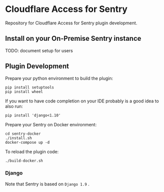 # Cloudflare Access for Sentry

Repository for Cloudflare Access for Sentry plugin development.

## Install on your On-Premise Sentry instance

TODO: document setup for users

## Plugin Development

Prepare your python environment to build the plugin:

```
pip install setuptools
pip install wheel
```

If you want to have code completion on your IDE probably is a good idea to also run:

```
pip install 'django<1.10'
```

Prepare your Sentry on Docker environment:

```
cd sentry-docker
./install.sh
docker-compose up -d
```

To reload the plugin code:

```
./build-docker.sh
```

### Django

Note that Sentry is based on `Django 1.9` .
